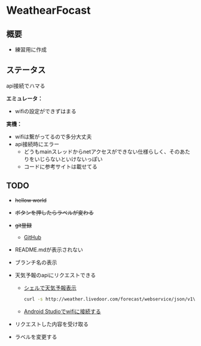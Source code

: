 # WeathearFocast

## 概要
* 練習用に作成

## ステータス

api接続でハマる

**エミュレータ：**

* wifiの設定ができずはまる

**実機：**

- wifiは繋がってるので多分大丈夫
- api接続時にエラー
  - どうもmainスレッドからnetアクセスができない仕様らしく、そのあたりをいじらないといけないっぽい
  - コードに参考サイトは載せてる



## TODO

- ~~hellow world~~

- ~~ボタンを押したらラベルが変わる~~

- ~~git登録~~
    - [GitHub](https://github.com/kuwacchi38/FeathearFocast/tree/master)

- README.mdが表示されない

- ブランチ名の表示

- 天気予報のapiにリクエストできる
    - [シェルで天気予報表示](https://qiita.com/stc1988/items/70e27508e2febc20571d)

      ```bash
      curl -s http://weather.livedoor.com/forecast/webservice/json/v1\?city\=270000 | jq -r '.forecasts[] | select(.dateLabel == "今日").telop'
      ```
    - [Android Studioでwifiに接続する](https://teratail.com/questions/2462)


- リクエストした内容を受け取る
- ラベルを変更する


